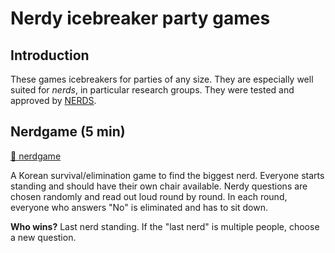 # Nerdy icebreaker party games

## Introduction
These games icebreakers for parties of any size. They are especially well suited for *nerds*, in particular research groups. They were tested and approved by [NERDS](https://nerds.itu.dk).

## Nerdgame (5 min)
[📁 nerdgame](/nerdgame/)

A Korean survival/elimination game to find the biggest nerd. Everyone starts standing and should have their own chair available. Nerdy questions are chosen randomly and read out loud round by round. In each round, everyone who answers "No" is eliminated and has to sit down.

**Who wins?** Last nerd standing. If the "last nerd" is multiple people, choose a new question.
